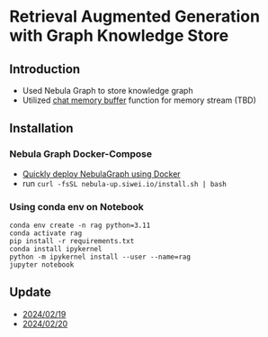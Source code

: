 # Retrieval Augmented Generation with Graph Knowledge Store

## Introduction

-   Used Nebula Graph to store knowledge graph
-   Utilized [chat memory buffer](https://docs.llamaindex.ai/en/latest/examples/chat_engine/chat_engine_context.html#chat-engine-context-mode) function for memory stream (TBD)

## Installation

### Nebula Graph Docker-Compose
- [Quickly deploy NebulaGraph using Docker](https://docs.nebula-graph.io/3.6.0/2.quick-start/1.quick-start-workflow/#quickly_deploy_nebulagraph_using_docker)
- run `curl -fsSL nebula-up.siwei.io/install.sh | bash`


### Using conda env on Notebook

```
conda env create -n rag python=3.11
conda activate rag
pip install -r requirements.txt
conda install ipykernel
python -m ipykernel install --user --name=rag
jupyter notebook
```

## Update
- [2024/02/19](docs/update_021924.md)
- [2024/02/20](docs/update_022024.md)